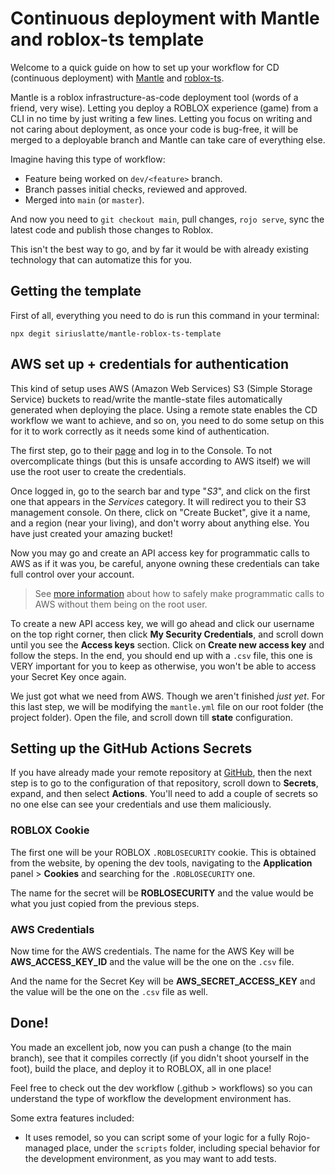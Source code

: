 # Continuous deployment with Mantle and roblox-ts template

Welcome to a quick guide on how to set up your workflow for CD (continuous deployment) with [Mantle](https://mantledeploy.vercel.app) and [roblox-ts](https://roblox-ts.com).

Mantle is a roblox infrastructure-as-code deployment tool (words of a friend, very wise). Letting you deploy a ROBLOX experience (game) from a CLI in no time by just writing a few lines. Letting you focus on writing and not caring about deployment, as once your code is bug-free, it will be merged to a deployable branch and Mantle can take care of everything else.

Imagine having this type of workflow:

-   Feature being worked on `dev/<feature>` branch.
-   Branch passes initial checks, reviewed and approved.
-   Merged into `main` (or `master`).

And now you need to `git checkout main`, pull changes, `rojo serve`, sync the latest code and publish those changes to Roblox.

This isn't the best way to go, and by far it would be with already existing technology that can automatize this for you.

## Getting the template

First of all, everything you need to do is run this command in your terminal:

```
npx degit siriuslatte/mantle-roblox-ts-template
```

## AWS set up + credentials for authentication

This kind of setup uses AWS (Amazon Web Services) S3 (Simple Storage Service) buckets to read/write the mantle-state files automatically generated when deploying the place. Using a remote state enables the CD workflow we want to achieve, and so on, you need to do some setup on this for it to work correctly as it needs some kind of authentication.

The first step, go to their [page](https://aws.amazon.com/es/) and log in to the Console. To not overcomplicate things (but this is unsafe according to AWS itself) we will use the root user to create the credentials.

Once logged in, go to the search bar and type "_S3_", and click on the first one that appears in the _Services_ category. It will redirect you to their S3 management console. On there, click on "Create Bucket", give it a name, and a region (near your living), and don't worry about anything else. You have just created your amazing bucket!

Now you may go and create an API access key for programmatic calls to AWS as if it was you, be careful, anyone owning these credentials can take full control over your account.

> See [more information](https://docs.aws.amazon.com/accounts/latest/reference/credentials-access-keys-best-practices.html) about how to safely make programmatic calls to AWS without them being on the root user.

To create a new API access key, we will go ahead and click our username on the top right corner, then click **My Security Credentials**, and scroll down until you see the **Access keys** section. Click on **Create new access key** and follow the steps. In the end, you should end up with a `.csv` file, this one is VERY important for you to keep as otherwise, you won't be able to access your Secret Key once again.

We just got what we need from AWS. Though we aren't finished _just yet_. For this last step, we will be modifying the `mantle.yml` file on our root folder (the project folder). Open the file, and scroll down till **state** configuration.

## Setting up the GitHub Actions Secrets

If you have already made your remote repository at [GitHub](https://github.com), then the next step is to go to the configuration of that repository, scroll down to **Secrets**, expand, and then select **Actions**. You'll need to add a couple of secrets so no one else can see your credentials and use them maliciously.

### ROBLOX Cookie

The first one will be your ROBLOX `.ROBLOSECURITY` cookie. This is obtained from the website, by opening the dev tools, navigating to the **Application** panel > **Cookies** and searching for the `.ROBLOSECURITY` one.

The name for the secret will be **ROBLOSECURITY** and the value would be what you just copied from the previous steps.

### AWS Credentials

Now time for the AWS credentials. The name for the AWS Key will be **AWS_ACCESS_KEY_ID** and the value will be the one on the `.csv` file.

And the name for the Secret Key will be **AWS_SECRET_ACCESS_KEY** and the value will be the one on the `.csv` file as well.

## Done!

You made an excellent job, now you can push a change (to the main branch), see that it compiles correctly (if you didn't shoot yourself in the foot), build the place, and deploy it to ROBLOX, all in one place!

Feel free to check out the dev workflow (.github > workflows) so you can understand the type of workflow the development environment has.

Some extra features included:

-   It uses remodel, so you can script some of your logic for a fully Rojo-managed place, under the `scripts` folder, including special behavior for the development environment, as you may want to add tests.
